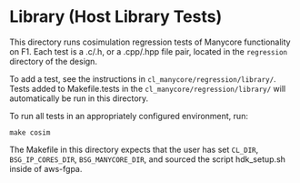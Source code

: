 # Library (Host Library Tests)

This directory runs cosimulation regression tests of Manycore functionality on
F1. Each test is a .c/.h, or a .cpp/.hpp file pair, located in the `regression`
directory of the design.

To add a test, see the instructions in `cl_manycore/regression/library/`. Tests
added to Makefile.tests in the `cl_manycore/regression/library/` will automatically
be run in this directory. 

To run all tests in an appropriately configured environment, run:

```make cosim``` 

The Makefile in this directory expects that the user has set `CL_DIR`,
`BSG_IP_CORES_DIR`, `BSG_MANYCORE_DIR`, and sourced the script hdk_setup.sh
inside of aws-fgpa.



